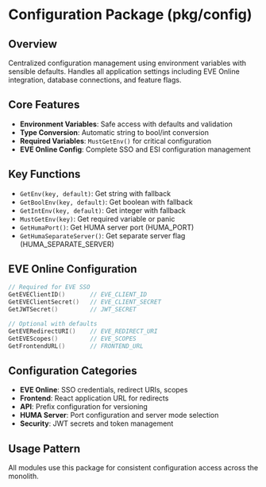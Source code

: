 # Configuration Package (pkg/config)

## Overview
Centralized configuration management using environment variables with sensible defaults. Handles all application settings including EVE Online integration, database connections, and feature flags.

## Core Features
- **Environment Variables**: Safe access with defaults and validation
- **Type Conversion**: Automatic string to bool/int conversion
- **Required Variables**: `MustGetEnv()` for critical configuration
- **EVE Online Config**: Complete SSO and ESI configuration management

## Key Functions
- `GetEnv(key, default)`: Get string with fallback
- `GetBoolEnv(key, default)`: Get boolean with fallback  
- `GetIntEnv(key, default)`: Get integer with fallback
- `MustGetEnv(key)`: Get required variable or panic
- `GetHumaPort()`: Get HUMA server port (HUMA_PORT)
- `GetHumaSeparateServer()`: Get separate server flag (HUMA_SEPARATE_SERVER)

## EVE Online Configuration
```go
// Required for EVE SSO
GetEVEClientID()       // EVE_CLIENT_ID
GetEVEClientSecret()   // EVE_CLIENT_SECRET  
GetJWTSecret()         // JWT_SECRET

// Optional with defaults
GetEVERedirectURI()    // EVE_REDIRECT_URI
GetEVEScopes()         // EVE_SCOPES
GetFrontendURL()       // FRONTEND_URL
```

## Configuration Categories
- **EVE Online**: SSO credentials, redirect URIs, scopes
- **Frontend**: React application URL for redirects
- **API**: Prefix configuration for versioning
- **HUMA Server**: Port configuration and server mode selection
- **Security**: JWT secrets and token management

## Usage Pattern
All modules use this package for consistent configuration access across the monolith.